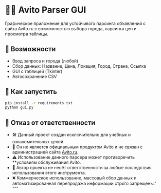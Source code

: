 
# 🕵️‍♂️ Avito Parser GUI

Графическое приложение для устойчивого парсинга объявлений с сайта Avito.ru с возможностью выбора города, парсинга цен и просмотра таблицы.

## 📌 Возможности
- Ввод запроса и города (любой)
- Сбор данных: Название, Цена, Локация, Город, Страна, Ссылка
- GUI с таблицей (Tkinter)
- Автосохранение CSV

## 🚀 Как запустить
```bash
pip install -r requirements.txt
python gui.py
```

## 📜 Отказ от ответственности

- 🛠️ Данный проект создан исключительно для учебных и ознакомительных целей.
- 🏢 Он не является официальным продуктом Avito и не связан с администрацией сайта [Avito.ru](https://www.avito.ru).
- ⚠️ Использование данного парсера может противоречить **условиям обслуживания Avito.
- 👤 Автор проекта не несёт ответственности за любые последствия использования этого инструмента.
- ❌ Коммерческое использование, массовый сбор данных и автоматизированная перепродажа информации строго запрещены."
"""
